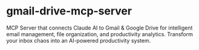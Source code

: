 # gmail-drive-mcp-server
MCP Server that connects Claude AI to Gmail &amp; Google Drive for intelligent email management, file organization, and productivity analytics. Transform your inbox chaos into an AI-powered productivity system.
